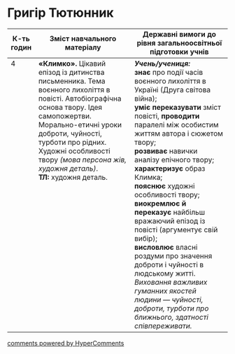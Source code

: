 <div id="hypercomments_widget" class="js-hypercomments-widget invisible"></div>

# Григір Тютюнник

<table>
  <tr>
    <td width="10%" align="center"><b>К-ть годин</b></td>
    <td width="45%" align="center"><b>Зміст навчального матеріалу</b></td>
    <td width="45%" align="center"><b>Державні вимоги до рівня загальноосвітньої підготовки учнів</b></td>
  </tr>
<tbody>
  <tr>
<td width="10%" style="vertical-align:top !important;">4</td>
    <td width="45%" style="vertical-align:top !important;">
<b>«Климко».</b> Цікавий епізод із дитинства письменника. Тема воєнного лихоліття в повісті. Автобіографічна основа твору. Ідея самопожертви. Морально-етичні уроки доброти, чуйності, турботи про рідних. Художні особливості твору <i>(мова персона жів, художня деталь)</i>.<br> 
<b>ТЛ:</b> художня деталь. 
</td>
    <td width="45%" style="vertical-align:top !important;">
<i><b>Учень/учениця:</b></i><br>
<b>знає</b> про події часів воєнного лихоліття в Україні (Друга світова війна);<br> 
<b>уміє переказувати</b> зміст повісті, <b>проводити</b> паралелі між особистим життям автора і сюжетом твору;<br> 
<b>розвиває</b> навички аналізу епічного твору;<br> 
<b>характеризує</b> образ Климка; <br> 
<b>пояснює</b> художні особливості твору;<br> 
<b>виокремлює й переказує</b> найбільш вражаючий епізод із повісті (аргументує свій вибір); <br>
<b>висловлює</b> власні роздуми про значення доброти і чуйності в людському житті. <br>
<i>Виховання важливих гуманних якостей людини — чуйності, доброти, турботи про ближнього, здатності співпереживати.</i> </td>
  </tr>
</tbody>
</table>

<div class="js-hypercomments-container">
<a href="http://hypercomments.com" class="hc-link" title="comments widget">comments powered by HyperComments</a>
</div>